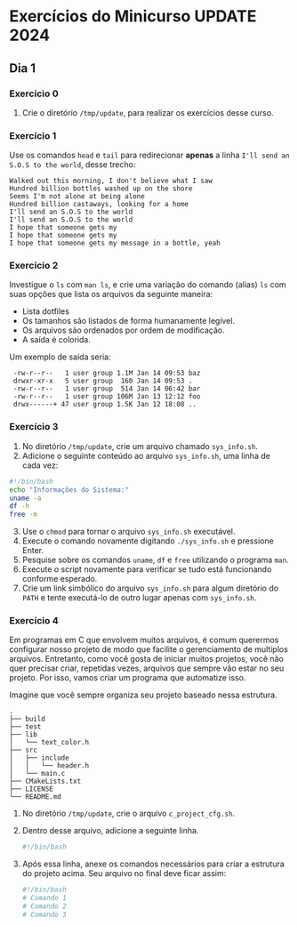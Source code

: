 # Exercícios do Minicurso UPDATE 2024

## Dia 1

### Exercício 0

1. Crie o diretório `/tmp/update`, para realizar os exercícios desse curso.

### Exercício 1

Use os comandos `head` e `tail` para redirecionar **apenas** a linha `I'll send an S.O.S to the world`, desse trecho:

```
Walked out this morning, I don't believe what I saw
Hundred billion bottles washed up on the shore
Seems I'm not alone at being alone
Hundred billion castaways, looking for a home
I'll send an S.O.S to the world
I'll send an S.O.S to the world
I hope that someone gets my
I hope that someone gets my
I hope that someone gets my message in a bottle, yeah
```

### Exercício 2

Investigue o `ls` com `man ls`, e crie uma variação do comando (alias) `ls` com suas opções que lista os arquivos
da seguinte maneira:

- Lista dotfiles
- Os tamanhos são listados de forma humanamente legível.
- Os arquivos são ordenados por ordem de modificação.
- A saída é colorida.

Um exemplo de saída seria:

```terminal
 -rw-r--r--   1 user group 1.1M Jan 14 09:53 baz
 drwxr-xr-x   5 user group  160 Jan 14 09:53 .
 -rw-r--r--   1 user group  514 Jan 14 06:42 bar
 -rw-r--r--   1 user group 106M Jan 13 12:12 foo
 drwx------+ 47 user group 1.5K Jan 12 18:08 ..
```

### Exercício 3

1. No diretório `/tmp/update`, crie um arquivo chamado `sys_info.sh`.
2. Adicione o seguinte conteúdo ao arquivo `sys_info.sh`, uma linha de cada vez:

```bash
#!/bin/bash
echo "Informações do Sistema:"
uname -a
df -h
free -m
```

3. Use o `chmod` para tornar o arquivo `sys_info.sh` executável.
4. Execute o comando novamente digitando `./sys_info.sh` e pressione Enter.
5. Pesquise sobre os comandos `uname`, `df` e `free` utilizando o programa `man`.
6. Execute o script novamente para verificar se tudo está funcionando conforme esperado.
7. Crie um link simbólico do arquivo `sys_info.sh` para algum diretório do `PATH` e tente executá-lo de outro lugar apenas com `sys_info.sh`.

### Exercício 4

Em programas em C que envolvem muitos arquivos, é comum querermos configurar nosso projeto de modo que facilite o gerenciamento de multiplos arquivos. Entretanto, como você gosta de iniciar muitos projetos, você não quer precisar criar, repetidas vezes, arquivos que sempre vão estar no seu projeto. Por isso, vamos criar um programa que automatize isso.

Imagine que você sempre organiza seu projeto baseado nessa estrutura.

```
.
├── build
├── test
├── lib
│   └── text_color.h
├── src
│   ├── include
│   │   └── header.h
│   └── main.c
├── CMakeLists.txt
├── LICENSE
└── README.md
```

1. No diretório `/tmp/update`, crie o arquivo `c_project_cfg.sh`.
2. Dentro desse arquivo, adicione a seguinte linha.

   ```bash
   #!/bin/bash
   ```

3. Após essa linha, anexe os comandos necessários para criar a estrutura do projeto acima.
   Seu arquivo no final deve ficar assim:

   ```bash
   #!/bin/bash
   # Comando 1
   # Comando 2
   # Comando 3
   ```
